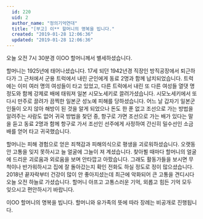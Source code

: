 ```yaml
---
  id: 220
  uid: 2
  author_name: "정의기억연대"
  title: "[부고] 이** 할머니의 명복을 빕니다."
  created: "2019-01-28 12:06:36"
  updated: "2019-01-28 12:06:36"
---
```

오늘 오전 7시 30분경 이OO 할머니께서 별세하셨습니다.

할머니는 1925년에 태어나셨습니다. 17세 되던 1942년경 직장인 방직공장에서 퇴근하다가 그 근처에서 군용 트럭에서 내린 군인에게 동료 2명과 함께 납치되었습니다. 트럭에는 이미 여러 명의 여성들이 타고 있었고, 다른 트럭에서 내린 또 다른 여성들 열댓 명 정도와 함께 강제로 배에 태워져 일본 시모노세키로 끌려가셨습니다. 시모노세키에서 또다시 만주로 끌려가 끔찍한 일본군 성노예 피해를 당하셨습니다. 어느 날 갑자기 일본군인들이 오지 않아 해방이 된 것을 알게 되었으나 돈도 한 푼 없고 조선으로 가는 방법을 알려주는 사람도 없어 귀국 방법을 찾던 중, 항구로 가면 조선으로 가는 배가 있다는 말을 듣고 동료 2명과 함께 항구로 가서 조선인 선주에게 사정하여 간신히 밀수선인 소금배를 얻어 타고 귀국했습니다.

할머니는 피해 경험으로 얻은 죄책감과 피해의식으로 평생을 괴로워하셨습니다. 오랫동안 고통을 잊지 못하시고 늘 얼굴에 그늘이 져 계셨습니다. 찾아뵐 때마다 할머니의 얼굴에 드리운 괴로움과 외로움을 보며 안타깝고 아팠습니다. 그래도 활동가들을 보시면 무척이나 반가워하시고 집에 잘 돌아갔는지 확인 전화도 하실 정도로 정이 많으셨습니다. 2018년 끝자락부터 건강이 많이 안 좋아지셨는데 최근에 악화되어 큰 고통을 견디시다 오늘 오전 하늘로 가셨습니다. 할머니 아프고 고통스러운 기억, 외롭고 힘든 기억 모두 잊으시고 편안하시기 바랍니다.

이OO 할머니의 명복을 빕니다.
할머니와 유가족의 뜻에 따라 장례는 비공개로 진행됩니다.
